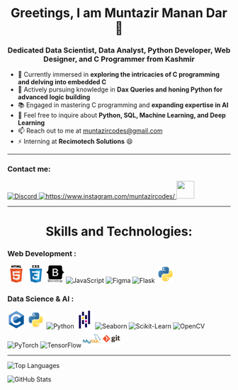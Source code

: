 <h1 align="center">Greetings, I am Muntazir Manan Dar 👋</h1>
<h3 align="center">Dedicated Data Scientist, Data Analyst, Python Developer, Web Designer, and C Programmer from Kashmir</h3>

- 🔭 Currently immersed in **exploring the intricacies of C programming and delving into embedded C**
- 🌱 Actively pursuing knowledge in **Dax Queries and honing Python for advanced logic building**
- 📚 Engaged in mastering C programming and **expanding expertise in AI**
- 💬 Feel free to inquire about **Python, SQL, Machine Learning, and Deep Learning**
- 📫 Reach out to me at [muntazircodes@gmail.com](mailto:muntazircodes@gmail.com)
- ⚡ Interning at **Recimotech Solutions** 😄
<hr>
<h3 align="left">Contact me:</h3>
<p align="left">
   <a href="#">
      <img src= "https://www.vectorlogo.zone/logos/discord/discord-icon.svg" alt="Discord" width="40" height="40"/> 
   </a>
   <a href="https://www.instagram.com/muntazircodes/">
      <img src="https://www.vectorlogo.zone/logos/instagram/instagram-icon.svg" alt="https://www.instagram.com/muntazircodes/" width="40" height="40"/> 
   </a>
   <a href="#">
         <img src="https://www.vectorlogo.zone/logos/upwork/upwork-icon.svg" width="40" height="40"/> 
   </a>
</p>
<hr>
<h1 align="center">Skills and Technologies:</h1>
<div align="left">
   <h3 align="left">Web Development :</h3>
   <img src="https://raw.githubusercontent.com/devicons/devicon/master/icons/html5/html5-original-wordmark.svg" alt="HTML5" width="40" height="40"/> 
   <img src="https://raw.githubusercontent.com/devicons/devicon/master/icons/css3/css3-original-wordmark.svg" alt="CSS3" width="40" height="40"/> 
   <img src="https://raw.githubusercontent.com/devicons/devicon/master/icons/bootstrap/bootstrap-plain-wordmark.svg" alt="Bootstrap" width="40" height="40"/> 
   <img src="https://img.icons8.com/color/48/000000/javascript.png" alt="JavaScript" width="40" height="40"/> 
   <img src="https://www.vectorlogo.zone/logos/figma/figma-icon.svg" alt="Figma" width="40" height="40"/> 
   <img src="https://www.vectorlogo.zone/logos/pocoo_flask/pocoo_flask-icon.svg" alt="Flask" width="40" height="40"/> 
   <img src="https://raw.githubusercontent.com/devicons/devicon/master/icons/python/python-original.svg" alt="Python" width="40" height="40"/>
   <br>
   <h3 align="left">Data Science & AI :</h3>
   <img src="https://raw.githubusercontent.com/devicons/devicon/master/icons/c/c-original.svg" alt="C programming" width="40" height="40"/> 
   <img src="https://raw.githubusercontent.com/devicons/devicon/master/icons/python/python-original.svg" alt="Python" width="40" height="40"/> 
   <img src="https://www.vectorlogo.zone/logos/numpy/numpy-icon.svg" alt="Python" width="40" height="40"/> 
   <img src="https://raw.githubusercontent.com/devicons/devicon/2ae2a900d2f041da66e950e4d48052658d850630/icons/pandas/pandas-original.svg" alt="Pandas" width="40" height="40"/> 
   <img src="https://seaborn.pydata.org/_images/logo-mark-lightbg.svg" alt="Seaborn" width="40" height="40"/> 
   <img src="https://upload.wikimedia.org/wikipedia/commons/0/05/Scikit_learn_logo_small.svg" alt="Scikit-Learn" width="40" height="40"/> 
   <img src="https://www.vectorlogo.zone/logos/opencv/opencv-icon.svg" alt="OpenCV" width="40" height="40"/> 
   <img src="https://www.vectorlogo.zone/logos/pytorch/pytorch-icon.svg" alt="PyTorch" width="40" height="40"/> 
   <img src="https://www.vectorlogo.zone/logos/tensorflow/tensorflow-icon.svg" alt="TensorFlow" width="40" height="40"/> 
   <img src="https://raw.githubusercontent.com/devicons/devicon/master/icons/mysql/mysql-original-wordmark.svg" alt="mysql" width="40" height="40"/> 
   <img src="https://raw.githubusercontent.com/devicons/devicon/master/icons/git/git-original-wordmark.svg" alt="Git" width="40" height="40"/> 
</div>

<hr>

<p align="left">
  <img src="https://github-readme-stats.vercel.app/api/top-langs?username=muntazircodes&show_icons=true&locale=en&layout=compact" alt="Top Languages" />
</p>

<p align="left">
  <img src="https://github-readme-stats.vercel.app/api?username=muntazircodes&show_icons=true&locale=en" alt="GitHub Stats" />
</p>


